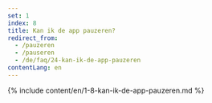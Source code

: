 ```yaml
---
set: 1
index: 8
title: Kan ik de app pauzeren?
redirect_from: 
  - /pauzeren
  - /pauseren
  - /de/faq/24-kan-ik-de-app-pauzeren
contentLang: en
---
```

{% include content/en/1-8-kan-ik-de-app-pauzeren.md %}
